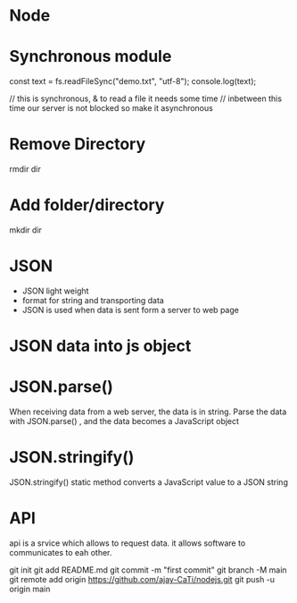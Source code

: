 # Node

# Synchronous module

const text = fs.readFileSync("demo.txt", "utf-8");
console.log(text);

// this is synchronous, & to read a file it needs some time
// inbetween this time our server is not blocked so make it asynchronous

# Remove Directory

rmdir dir

# Add folder/directory

mkdir dir

# JSON

- JSON light weight
- format for string and transporting data
- JSON is used when data is sent form a server to web page

# JSON data into js object

# JSON.parse()

When receiving data from a web server, the data is in string. Parse the data with JSON.parse() , and the data becomes a JavaScript object

# JSON.stringify()

JSON.stringify() static method converts a JavaScript value to a JSON string

# API

api is a srvice which allows to request data.
it allows software to communicates to eah other.

git init
git add README.md
git commit -m "first commit"
git branch -M main
git remote add origin https://github.com/ajay-CaTi/nodejs.git
git push -u origin main
